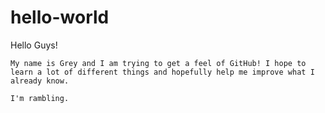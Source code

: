 # hello-world

  Hello Guys!
    
    My name is Grey and I am trying to get a feel of GitHub! I hope to learn a lot of different things and hopefully help me improve what I already know. 
    
    I'm rambling. 
